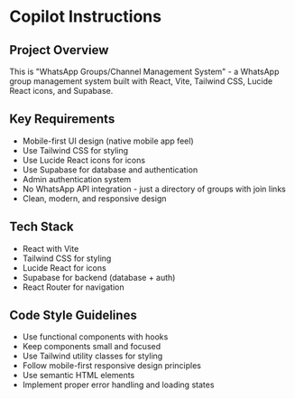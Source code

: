 # Copilot Instructions

<!-- Use this file to provide workspace-specific custom instructions to Copilot. For more details, visit https://code.visualstudio.com/docs/copilot/copilot-customization#_use-a-githubcopilotinstructionsmd-file -->

## Project Overview
This is "WhatsApp Groups/Channel Management System" - a WhatsApp group management system built with React, Vite, Tailwind CSS, Lucide React icons, and Supabase.

## Key Requirements
- Mobile-first UI design (native mobile app feel)
- Use Tailwind CSS for styling
- Use Lucide React icons for icons
- Use Supabase for database and authentication
- Admin authentication system
- No WhatsApp API integration - just a directory of groups with join links
- Clean, modern, and responsive design

## Tech Stack
- React with Vite
- Tailwind CSS for styling
- Lucide React for icons
- Supabase for backend (database + auth)
- React Router for navigation

## Code Style Guidelines
- Use functional components with hooks
- Keep components small and focused
- Use Tailwind utility classes for styling
- Follow mobile-first responsive design principles
- Use semantic HTML elements
- Implement proper error handling and loading states
